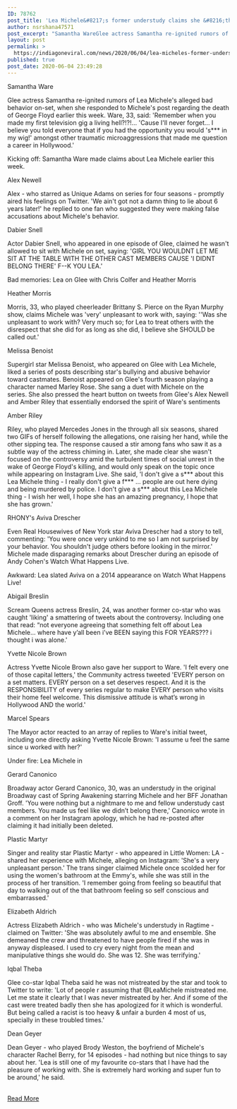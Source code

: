 ```yaml
---
ID: 78762
post_title: 'Lea Michele&#8217;s former understudy claims she &#8216;threatened to have people fired&#8217; when she was just 12'
author: nsrshana47571
post_excerpt: "Samantha WareGlee actress Samantha re-ignited rumors of Lea Michele's alleged bad behavior on-set, when she responded to Michele's post regarding the death of George Floyd earlier this week. Ware, 33, said: 'Remember when you made my first television gig a living hell?!?!... 'Cause I'll never forget... I believe you told everyone that if you had the&hellip;"
layout: post
permalink: >
  https://indiagoneviral.com/news/2020/06/04/lea-micheles-former-understudy-claims-she-threatened-to-have-people-fired-when-she-was-just-12/78762/nsrshana47571/
published: true
post_date: 2020-06-04 23:49:28
---
```

<div><p><span>Samantha Ware</span></p><p>Glee actress Samantha re-ignited rumors of Lea Michele's alleged bad behavior on-set, when she responded to Michele's post regarding the death of George Floyd earlier this week. Ware, 33, said: 'Remember when you made my first television gig a living hell?!?!... 'Cause I'll never forget... I believe you told everyone that if you had the opportunity you would 's*** in my wig!' amongst other traumatic microaggressions that made me question a career in Hollywood.' </p><div>  <p>Kicking off: Samantha Ware made claims about Lea Michele earlier this week. </p></div><p><span>Alex Newell</span></p><p>Alex - who starred as Unique Adams on series for four seasons - promptly aired his feelings on Twitter. 'We ain't got not a damn thing to lie about 6 years later!' he replied to one fan who suggested they were making false accusations about Michele's behavior.</p><p><span>Dabier Snell</span></p><p>Actor Dabier Snell, who appeared in one episode of Glee, claimed he wasn't allowed to sit with Michele on set, saying: 'GIRL YOU WOULDNT LET ME SIT AT THE TABLE WITH THE OTHER CAST MEMBERS CAUSE 'I DIDNT BELONG THERE' F--K YOU LEA.'<span> <span></span></span></p><div>  <p>Bad memories: Lea on Glee with Chris Colfer and Heather Morris</p></div><p><span class=""><span>Heather Morris</span></span></p><p><span class="">Morris, 33, who played cheerleader Brittany S. Pierce on the Ryan Murphy show, claims Michele was 'very' unpleasant to work with, saying: ''Was she unpleasant to work with? Very much so; for Lea to treat others with the disrespect that she did for as long as she did, I believe she SHOULD be called out.'</span></p><p><span class=""><span>Melissa Benoist</span></span></p><p><span class="">Supergirl star Melissa Benoist, who appeared on Glee with Lea Michele, liked a series of posts describing star's bullying and abusive behavior toward castmates. Benoist appeared on Glee's fourth season playing a character named Marley Rose. She sang a duet with Michele on the series. She also pressed the heart button on tweets from Glee's Alex Newell and Amber Riley that essentially endorsed the spirit of Ware's sentiments</span></p><p><span class=""><span>Amber Riley</span></span></p><p><span class="">Riley, who played Mercedes Jones in the through all six seasons, shared two GIFs of herself following the allegations, one raising her hand, while the other sipping tea. The response caused a stir among fans who saw it as a subtle way of the actress chiming in. Later, she made clear she wasn't focused on the controversy amid the turbulent times of social unrest in the wake of George Floyd's killing, and would only speak on the topic once while appearing on Instagram Live. She said, 'I don't give a s*** about this Lea Michele thing - I really don't give a f*** ... people are out here dying and being murdered by police. I don't give a s*** about this Lea Michele thing - I wish her well, I hope she has an amazing pregnancy, I hope that she has grown.'</span></p><p><span>RHONY's Aviva Drescher</span></p><p>Even Real Housewives of New York star Aviva Drescher had a story to tell, commenting: 'You were once very unkind to me so I am not surprised by your behavior. You shouldn't judge others before looking in the mirror.' Michele made disparaging remarks about Drescher during an episode of Andy Cohen's Watch What Happens Live. </p><div>  <p>Awkward: Lea slated Aviva on a 2014 appearance on Watch What Happens Live!</p></div><p><span class=""><span>Abigail Breslin</span></span></p><p><span class="">Scream Queens actress Breslin, 24, was another former co-star who was caught 'liking' a smattering of tweets about the controversy. Including one that read: “not everyone agreeing that something felt off about Lea Michele… where have y’all been i’ve BEEN saying this FOR YEARS??? i thought i was alone.'</span></p><p><span class=""><span>Yvette Nicole Brown</span></span></p><p>Actress Yvette Nicole Brown also gave her support to Ware. 'I felt every one of those capital letters,' the Community actress tweeted 'EVERY person on a set matters. EVERY person on a set deserves respect. And it is the RESPONSIBILITY of every series regular to make EVERY person who visits their home feel welcome. This dismissive attitude is what’s wrong in Hollywood AND the world.'</p><p><span>Marcel Spears </span></p><p><span class="">The Mayor actor reacted to an array of replies to Ware's initial tweet, including one directly asking Yvette Nicole Brown: 'I assume u feel the same since u worked with her?'</span></p><div>  <p>Under fire: Lea Michele in </p></div><p><span>Gerard Canonico</span></p><p>Broadway actor Gerard Canonico, 30, was an understudy in the original Broadway cast of Spring Awakening starring Michele and her BFF Jonathan Groff. 'You were nothing but a nightmare to me and fellow understudy cast members. You made us feel like we didn’t belong there,' Canonico wrote in a comment on her Instagram apology, which he had re-posted after claiming it had initially been deleted.</p><p><span>Plastic Martyr</span></p><p>Singer and reality star Plastic Martyr - who appeared in Little Women: LA - shared her experience with Michele, alleging on Instagram: 'She's a very unpleasant person.' The trans singer claimed Michele once scolded her for using the women's bathroom at the Emmy's, while she was still in the process of her transition. 'I remember going from feeling so beautiful that day to walking out of the that bathroom feeling so self conscious and embarrassed.'</p><p><span>Elizabeth Aldrich</span></p><p>Actress Elizabeth Aldrich - who was Michele's understudy in Ragtime - claimed on Twitter: 'She was absolutely awful to me and ensemble. She demeaned the crew and threatened to have people fired if she was in anyway displeased. I used to cry every night from the mean and manipulative things she would do. She was 12. She was terrifying.'  </p><p><span>Iqbal Theba</span> </p><p>Glee co-star Iqbal Theba said he was not mistreated by the star and took to Twitter to write: 'Lot of people r assuming that @LeaMichele mistreated me. Let me state it clearly that I was never mistreated by her. And if some of the cast were treated badly then she has apologized for it which is wonderful. But being called a racist is too heavy & unfair a burden 4 most of us, specially in these troubled times.'</p><p><span>Dean Geyer</span></p><p>Dean Geyer - who played Brody Weston, the boyfriend of Michele's character Rachel Berry, for 14 episodes - had nothing but nice things to say about her. 'Lea is still one of my favourite co-stars that I have had the pleasure of working with. She is extremely hard working and super fun to be around,' he said.</p></div><br/><a href="https://www.dailymail.co.uk/tvshowbiz/article-8388563/Lea-Micheles-former-understudy-says-terrifying-work-just-12-YEARS-OLD.html" class="button purchase" rel="nofollow noopener noreferrer" target="_blank">Read More</a>
